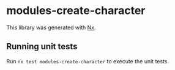 # modules-create-character

This library was generated with [Nx](https://nx.dev).

## Running unit tests

Run `nx test modules-create-character` to execute the unit tests.
